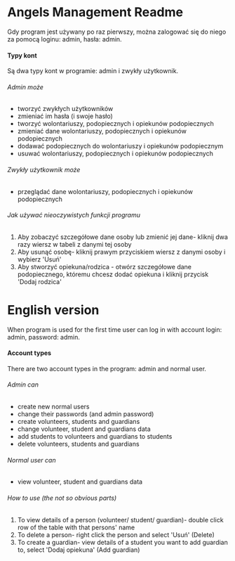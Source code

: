 Angels Management Readme
==
Gdy program jest używany po raz pierwszy, można zalogować się do niego za pomocą loginu: admin, hasła: admin.

#### Typy kont
Są dwa typy kont w programie: admin i zwykły użytkownik.
###### Admin może
- tworzyć zwykłych użytkowników
- zmieniać im hasła (i swoje hasło)
- tworzyć wolontariuszy, podopiecznych i opiekunów podopiecznych
- zmieniać dane wolontariuszy, podopiecznych i opiekunów podopiecznych
- dodawać podopiecznych do wolontariuszy i opiekunów podopiecznym
- usuwać wolontariuszy, podopiecznych i opiekunów podopiecznych

###### Zwykły użytkownik może
- przeglądać dane wolontariuszy, podopiecznych i opiekunów podopiecznych

###### Jak używać nieoczywistych funkcji programu
1. Aby zobaczyć szczegółowe dane osoby lub zmienić jej dane- kliknij dwa razy wiersz w tabeli z danymi tej osoby
2. Aby usunąć osobę- kliknij prawym przyciskiem wiersz z danymi osoby i wybierz 'Usuń'
3. Aby stworzyć opiekuna/rodzica - otwórz szczegółowe dane podopiecznego, któremu chcesz dodać opiekuna i kliknij przycisk 'Dodaj rodzica'

English version
==
When program is used for the first time user can log in with account login: admin, password: admin.

#### Account types
There are two account types in the program: admin and normal user.
###### Admin can
- create new normal users
- change their passwords (and admin password)
- create volunteers, students and guardians
- change volunteer, student and guardians data
- add students to volunteers and guardians to students
- delete volunteers, students and guardians

###### Normal user can 
- view volunteer, student and guardians data


###### How to use (the not so obvious parts)
1. To view details of a person (volunteer/ student/ guardian)- double click row of the table with that persons' name
2. To delete a person- right click the person and select 'Usuń' (Delete)
3. To create a guardian- view details of a student you want to add guardian to, select 'Dodaj opiekuna' (Add guardian)

